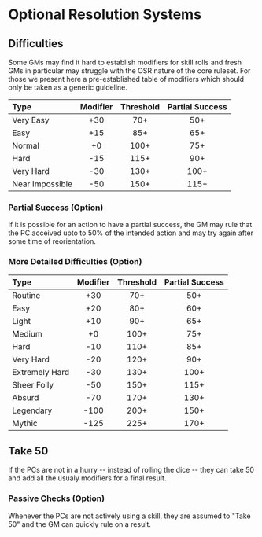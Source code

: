 # Optional Resolution Systems

## Difficulties

Some GMs may find it hard to establish modifiers for skill rolls and fresh GMs in particular may struggle with 
the OSR nature of the core ruleset. For those we present here a pre-established table of modifiers which should 
only be taken as a generic guideline.

| Type           | Modifier | Threshold | Partial Success |
|:---------------|:--------:|:---------:|:---------:|
| Very Easy       |    +30   |     70+   |     50+   |
| Easy            |    +15   |     85+   |     65+   |
| Normal          |     +0   |    100+   |     75+   |
| Hard            |    -15   |    115+   |     90+   |
| Very Hard       |    -30   |    130+   |    100+   |
| Near Impossible |    -50   |    150+   |    115+   |

### Partial Success (Option)

If it is possible for an action to have a partial success, 
the GM may rule that the PC acceived upto to 50% of the intended action 
and may try again after some time of reorientation.

### More Detailed Difficulties (Option)

| Type           | Modifier | Threshold | Partial Success |
|:---------------|:--------:|:---------:|:---------:|
| Routine        |    +30   |     70+   |     50+   |
| Easy           |    +20   |     80+   |     60+   |
| Light          |    +10   |     90+   |     65+   |
| Medium         |     +0   |    100+   |     75+   |
| Hard           |    -10   |    110+   |     85+   |
| Very Hard      |    -20   |    120+   |     90+   |
| Extremely Hard |    -30   |    130+   |    100+   |
| Sheer Folly    |    -50   |    150+   |    115+   |
| Absurd         |    -70   |    170+   |    130+   |
| Legendary      |   -100   |    200+   |    150+   |
| Mythic         |   -125   |    225+   |    170+   |

## Take 50

If the PCs are not in a hurry -- instead of rolling the dice -- they can take 50
and add all the usualy modifiers for a final result.

### Passive Checks (Option)

Whenever the PCs are not actively using a skill, 
they are assumed to "Take 50"
and the GM can quickly rule on a result.
